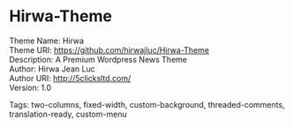 # Hirwa-Theme
 Theme Name: Hirwa  
 Theme URI: https://github.com/hirwajluc/Hirwa-Theme  
 Description: A Premium Wordpress News Theme  
 Author: Hirwa Jean Luc  
 Author URI: http://5clicksltd.com/  
 Version: 1.0  

 Tags: two-columns, fixed-width, custom-background, threaded-comments, translation-ready, custom-menu  
